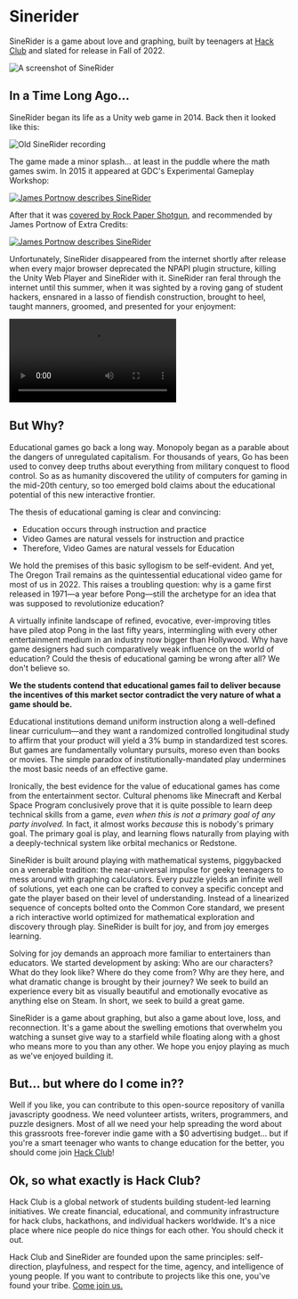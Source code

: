 Sinerider
===

SineRider is a game about love and graphing, built by teenagers at [Hack Club](https://hackclub.com) and slated for release in Fall of 2022.

![A screenshot of SineRider](https://user-images.githubusercontent.com/58434499/181846910-a99f2cde-efec-46df-ae75-0894c4ec4f4f.png)

## In a Time Long Ago…

SineRider began its life as a Unity web game in 2014. Back then it looked like this:

![Old SineRider recording](https://i.imgur.com/RttKiF7.gif)

The game made a minor splash… at least in the puddle where the math games swim. In 2015 it appeared at GDC's Experimental Gameplay Workshop:

[![James Portnow describes SineRider](https://img.youtube.com/vi/rbJTzGNC8Bs/0.jpg)](https://youtu.be/rbJTzGNC8Bs)

After that it was [covered by Rock Paper Shotgun](https://www.rockpapershotgun.com/sinerider-wants-you-to-love-maths-and-scares-me), and recommended by James Portnow of Extra Credits:

[![James Portnow describes SineRider](https://img.youtube.com/vi/9FU103w2EWg/0.jpg)](https://youtu.be/9FU103w2EWg)

Unfortunately, SineRider disappeared from the internet shortly after release when every major browser deprecated the NPAPI plugin structure, killing the Unity Web Player and SineRider with it. SineRider ran feral through the internet until this summer, when it was sighted by a roving gang of student hackers, ensnared in a lasso of fiendish construction, brought to heel, taught manners, groomed, and presented for your enjoyment:

![SineRider's new teaser](./Assets/teaser.mp4)

## But Why?

Educational games go back a long way. Monopoly began as a parable about the dangers of unregulated capitalism. For thousands of years, Go has been used to convey deep truths about everything from military conquest to flood control. So as as humanity discovered the utility of computers for gaming in the mid-20th century, so too emerged bold claims about the educational potential of this new interactive frontier.

The thesis of educational gaming is clear and convincing:
- Education occurs through instruction and practice
- Video Games are natural vessels for instruction and practice
- Therefore, Video Games are natural vessels for Education

We hold the premises of this basic syllogism to be self-evident. And yet, The Oregon Trail remains as the quintessential educational video game for most of us in 2022. This raises a troubling question: why is a game first released in 1971—a year before Pong—still the archetype for an idea that was supposed to revolutionize education?

A virtually infinite landscape of refined, evocative, ever-improving titles have piled atop Pong in the last fifty years, intermingling with every other entertainment medium in an industry now bigger than Hollywood. Why have game designers had such comparatively weak influence on the world of education? Could the thesis of educational gaming be wrong after all? We don't believe so.

**We the students contend that educational games fail to deliver because the incentives of this market sector contradict the very nature of what a game should be.**

Educational institutions demand uniform instruction along a well-defined linear curriculum—and they want a randomized controlled longitudinal study to affirm that your product will yield a 3% bump in standardized test scores. But games are fundamentally voluntary pursuits, moreso even than books or movies. The simple paradox of institutionally-mandated play undermines the most basic needs of an effective game.

Ironically, the best evidence for the value of educational games has come from the entertainment sector. Cultural phenoms like Minecraft and Kerbal Space Program conclusively prove that it is quite possible to learn deep technical skills from a game, *even when this is not a primary goal of any party involved.* In fact, it almost works *because* this is nobody's primary goal. The primary goal is play, and learning flows naturally from playing with a deeply-technical system like orbital mechanics or Redstone.

SineRider is built around playing with mathematical systems, piggybacked on a venerable tradition: the near-universal impulse for geeky teenagers to mess around with graphing calculators. Every puzzle yields an infinite well of solutions, yet each one can be crafted to convey a specific concept and gate the player based on their level of understanding. Instead of a linearized sequence of concepts bolted onto the Common Core standard, we present a rich interactive world optimized for mathematical exploration and discovery through play. SineRider is built for joy, and from joy emerges learning.

Solving for joy demands an approach more familiar to entertainers than educators. We started development by asking: Who are our characters? What do they look like? Where do they come from? Why are they here, and what dramatic change is brought by their journey? We seek to build an experience every bit as visually beautiful and emotionally evocative as anything else on Steam. In short, we seek to build a great game.

SineRider is a game about graphing, but also a game about love, loss, and reconnection. It's a game about the swelling emotions that overwhelm you watching a sunset give way to a starfield while floating along with a ghost who means more to you than any other. We hope you enjoy playing as much as we've enjoyed building it.

## But… but where do I come in??

Well if you like, you can contribute to this open-source repository of vanilla javascripty goodness. We need volunteer artists, writers, programmers, and puzzle designers. Most of all we need your help spreading the word about this grassroots free-forever indie game with a $0 advertising budget… but if you're a smart teenager who wants to change education for the better, you should come join [Hack Club](https://hackclub.com)!

## Ok, so what exactly is Hack Club?

Hack Club is a global network of students building student-led learning initiatives. We create financial, educational, and community infrastructure for hack clubs, hackathons, and individual hackers worldwide. It's a nice place where nice people do nice things for each other. You should check it out.

Hack Club and SineRider are founded upon the same principles: self-direction, playfulness, and respect for the time, agency, and intelligence of young people. If you want to contribute to projects like this one, you've found your tribe. [Come join us.](https://slack.hackclub.com)